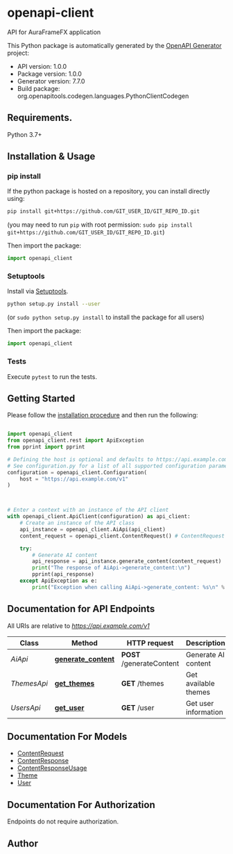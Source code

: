 # openapi-client
API for AuraFrameFX application

This Python package is automatically generated by the [OpenAPI Generator](https://openapi-generator.tech) project:

- API version: 1.0.0
- Package version: 1.0.0
- Generator version: 7.7.0
- Build package: org.openapitools.codegen.languages.PythonClientCodegen

## Requirements.

Python 3.7+

## Installation & Usage
### pip install

If the python package is hosted on a repository, you can install directly using:

```sh
pip install git+https://github.com/GIT_USER_ID/GIT_REPO_ID.git
```
(you may need to run `pip` with root permission: `sudo pip install git+https://github.com/GIT_USER_ID/GIT_REPO_ID.git`)

Then import the package:
```python
import openapi_client
```

### Setuptools

Install via [Setuptools](http://pypi.python.org/pypi/setuptools).

```sh
python setup.py install --user
```
(or `sudo python setup.py install` to install the package for all users)

Then import the package:
```python
import openapi_client
```

### Tests

Execute `pytest` to run the tests.

## Getting Started

Please follow the [installation procedure](#installation--usage) and then run the following:

```python

import openapi_client
from openapi_client.rest import ApiException
from pprint import pprint

# Defining the host is optional and defaults to https://api.example.com/v1
# See configuration.py for a list of all supported configuration parameters.
configuration = openapi_client.Configuration(
    host = "https://api.example.com/v1"
)



# Enter a context with an instance of the API client
with openapi_client.ApiClient(configuration) as api_client:
    # Create an instance of the API class
    api_instance = openapi_client.AiApi(api_client)
    content_request = openapi_client.ContentRequest() # ContentRequest | 

    try:
        # Generate AI content
        api_response = api_instance.generate_content(content_request)
        print("The response of AiApi->generate_content:\n")
        pprint(api_response)
    except ApiException as e:
        print("Exception when calling AiApi->generate_content: %s\n" % e)

```

## Documentation for API Endpoints

All URIs are relative to *https://api.example.com/v1*

Class | Method | HTTP request | Description
------------ | ------------- | ------------- | -------------
*AiApi* | [**generate_content**](docs/AiApi.md#generate_content) | **POST** /generateContent | Generate AI content
*ThemesApi* | [**get_themes**](docs/ThemesApi.md#get_themes) | **GET** /themes | Get available themes
*UsersApi* | [**get_user**](docs/UsersApi.md#get_user) | **GET** /user | Get user information


## Documentation For Models

 - [ContentRequest](docs/ContentRequest.md)
 - [ContentResponse](docs/ContentResponse.md)
 - [ContentResponseUsage](docs/ContentResponseUsage.md)
 - [Theme](docs/Theme.md)
 - [User](docs/User.md)


<a id="documentation-for-authorization"></a>
## Documentation For Authorization

Endpoints do not require authorization.


## Author




